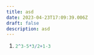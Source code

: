 ```yaml
---
title: asd
date: 2023-04-23T17:09:39.006Z
draft: false
description: asd
---
```

1. ```mathematica
   2^3-5*3/2+1-3
   ```